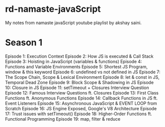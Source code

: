 # rd-namaste-javaScript

My notes from namaste javaScript youtube playlist by akshay saini.

# Season 1

Episode 1: Execution Context
Episode 2: How JS is executed & Call Stack
Episode 3: Hoisting in JavaScript (variables & functions)
Episode 4: Functions and Variable Environments
Episode 5: Shortest JS Program, window & this keyword
Episode 6: undefined vs not defined in JS
Episode 7: The Scope Chain, Scope & Lexical Environment
Episode 8: let & const in JS, Temporal Dead Zone
Episode 9: Block Scope & Shadowing in JS
Episode 10: Closure in JS
Episode 11: setTimeout + Closures Interview Question
Episode 12: Famous Interview Questions ft. Closures
Episode 13: First Class Functions ft. Anonymous Functions
Episode 14: Callback Functions in JS ft. Event Listeners
Episode 15: Asynchronous JavaScript & EVENT LOOP from Scratch
Episode 16: JS Engine Exposed, Google's V8 Architecture
Episode 17: Trust issues with setTimeout()
Episode 18: Higher-Order Functions ft. Functional Programming
Episode 19: map, filter & reduce


